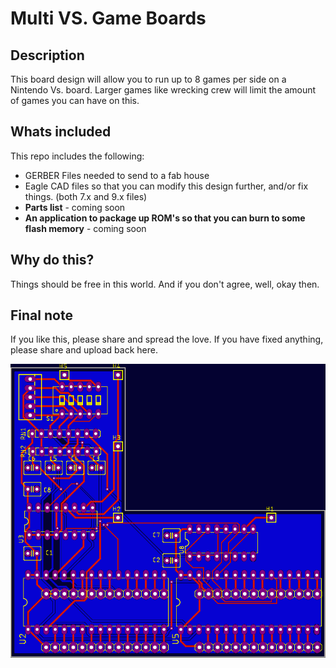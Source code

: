 # Multi VS. Game Boards


## Description

This board design will allow you to run up to 8 games per side on a Nintendo Vs. board. Larger games like wrecking crew will limit the amount of games you can have on this.

## Whats included

This repo includes the following:
- GERBER Files needed to send to a fab house
- Eagle CAD files so that you can modify this design further, and/or fix things. (both 7.x and 9.x files)
- **Parts list** - coming soon
- **An application to package up ROM's so that you can burn to some flash memory** - coming soon


## Why do this?

Things should be free in this world. And if you don't agree, well, okay then.

## Final note

If you like this, please share and spread the love. If you have fixed anything, please share and upload back here.


![Multi Vs Board](https://github.com/burmaraider/multivs/raw/master/overall.png)
